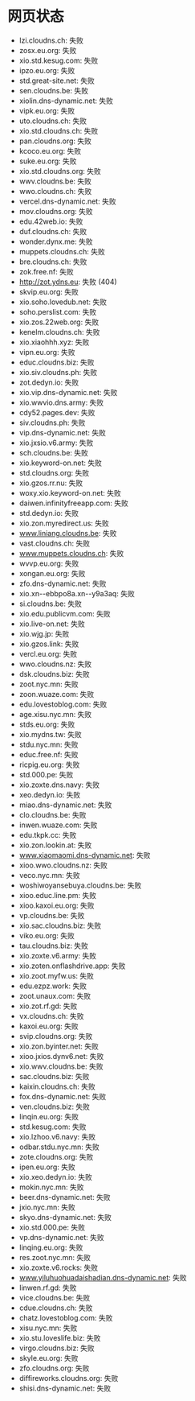 # 网页状态
- lzi.cloudns.ch: 失败
- zosx.eu.org: 失败
- xio.std.kesug.com: 失败
- ipzo.eu.org: 失败
- std.great-site.net: 失败
- sen.cloudns.be: 失败
- xiolin.dns-dynamic.net: 失败
- vipk.eu.org: 失败
- uto.cloudns.ch: 失败
- xio.std.cloudns.ch: 失败
- pan.cloudns.org: 失败
- kcoco.eu.org: 失败
- suke.eu.org: 失败
- xio.std.cloudns.org: 失败
- wwv.cloudns.be: 失败
- wwo.cloudns.ch: 失败
- vercel.dns-dynamic.net: 失败
- mov.cloudns.org: 失败
- edu.42web.io: 失败
- duf.cloudns.ch: 失败
- wonder.dynx.me: 失败
- muppets.cloudns.ch: 失败
- bre.cloudns.ch: 失败
- zok.free.nf: 失败
- http://zot.ydns.eu: 失败 (404)
- skvip.eu.org: 失败
- xio.soho.lovedub.net: 失败
- soho.perslist.com: 失败
- xio.zos.22web.org: 失败
- kenelm.cloudns.ch: 失败
- xio.xiaohhh.xyz: 失败
- vipn.eu.org: 失败
- educ.cloudns.biz: 失败
- xio.siv.cloudns.ph: 失败
- zot.dedyn.io: 失败
- xio.vip.dns-dynamic.net: 失败
- xio.wwvio.dns.army: 失败
- cdy52.pages.dev: 失败
- siv.cloudns.ph: 失败
- vip.dns-dynamic.net: 失败
- xio.jxsio.v6.army: 失败
- sch.cloudns.be: 失败
- xio.keyword-on.net: 失败
- std.cloudns.org: 失败
- xio.gzos.rr.nu: 失败
- woxy.xio.keyword-on.net: 失败
- daiwen.infinityfreeapp.com: 失败
- std.dedyn.io: 失败
- xio.zon.myredirect.us: 失败
- www.liniang.cloudns.be: 失败
- vast.cloudns.ch: 失败
- www.muppets.cloudns.ch: 失败
- wvvp.eu.org: 失败
- xongan.eu.org: 失败
- zfo.dns-dynamic.net: 失败
- xio.xn--ebbpo8a.xn--y9a3aq: 失败
- si.cloudns.be: 失败
- xio.edu.publicvm.com: 失败
- xio.live-on.net: 失败
- xio.wjg.jp: 失败
- xio.gzos.link: 失败
- vercl.eu.org: 失败
- wwo.cloudns.nz: 失败
- dsk.cloudns.biz: 失败
- zoot.nyc.mn: 失败
- zoon.wuaze.com: 失败
- edu.lovestoblog.com: 失败
- age.xisu.nyc.mn: 失败
- stds.eu.org: 失败
- xio.mydns.tw: 失败
- stdu.nyc.mn: 失败
- educ.free.nf: 失败
- ricpig.eu.org: 失败
- std.000.pe: 失败
- xio.zoxte.dns.navy: 失败
- xeo.dedyn.io: 失败
- miao.dns-dynamic.net: 失败
- clo.cloudns.be: 失败
- inwen.wuaze.com: 失败
- edu.tkpk.cc: 失败
- xio.zon.lookin.at: 失败
- www.xiaomaomi.dns-dynamic.net: 失败
- xioo.wwo.cloudns.nz: 失败
- veco.nyc.mn: 失败
- woshiwoyansebuya.cloudns.be: 失败
- xioo.educ.line.pm: 失败
- xioo.kaxoi.eu.org: 失败
- vp.cloudns.be: 失败
- xio.sac.cloudns.biz: 失败
- viko.eu.org: 失败
- tau.cloudns.biz: 失败
- xio.zoxte.v6.army: 失败
- xio.zoten.onflashdrive.app: 失败
- xio.zoot.myfw.us: 失败
- edu.ezpz.work: 失败
- zoot.unaux.com: 失败
- xio.zot.rf.gd: 失败
- vx.cloudns.ch: 失败
- kaxoi.eu.org: 失败
- svip.cloudns.org: 失败
- xio.zon.byinter.net: 失败
- xioo.jxios.dynv6.net: 失败
- xio.wwv.cloudns.be: 失败
- sac.cloudns.biz: 失败
- kaixin.cloudns.ch: 失败
- fox.dns-dynamic.net: 失败
- ven.cloudns.biz: 失败
- linqin.eu.org: 失败
- std.kesug.com: 失败
- xio.lzhoo.v6.navy: 失败
- odbar.stdu.nyc.mn: 失败
- zote.cloudns.org: 失败
- ipen.eu.org: 失败
- xio.xeo.dedyn.io: 失败
- mokin.nyc.mn: 失败
- beer.dns-dynamic.net: 失败
- jxio.nyc.mn: 失败
- skyo.dns-dynamic.net: 失败
- xio.std.000.pe: 失败
- vp.dns-dynamic.net: 失败
- linqing.eu.org: 失败
- res.zoot.nyc.mn: 失败
- xio.zoxte.v6.rocks: 失败
- www.yiluhuohuadaishadian.dns-dynamic.net: 失败
- linwen.rf.gd: 失败
- vice.cloudns.be: 失败
- cdue.cloudns.ch: 失败
- chatz.lovestoblog.com: 失败
- xisu.nyc.mn: 失败
- xio.stu.loveslife.biz: 失败
- virgo.cloudns.biz: 失败
- skyle.eu.org: 失败
- zfo.cloudns.org: 失败
- diffireworks.cloudns.org: 失败
- shisi.dns-dynamic.net: 失败
